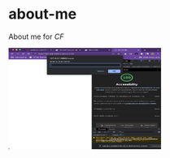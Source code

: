 # about-me
About me for *CF*

<img src="img/lighthousescore.png" alt="Lighthouse score" width="300" height="200">

